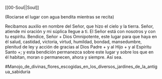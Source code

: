 [[00-Soul||Soul]]

(Rociarse el lugar con agua bendita mientras se recita)

Recibamos auxilio en nombre del Señor, que hizo el cielo y la tierra. Señor, atiende mi oración y mi súplica llegue a ti. El Señor está con nosotros y con tu espíritu. Bendice, Señor + Dios Omnipotente, este lugar para que haya en él salud, castidad, victoria, virtud, humildad, bondad, mansedumbre, plenitud de ley y acción de gracias al Dios Padre + y al Hijo + y al Espíritu Santo +; y esta bendición permanezca sobre este lugar y sobre los que en él habitan, moran o permanecen, ahora y siempre. Así sea.

#Manojo_de_divinas_flores_escogidas_en_los_diversos_jardines_de_la_antigua_sabiduria